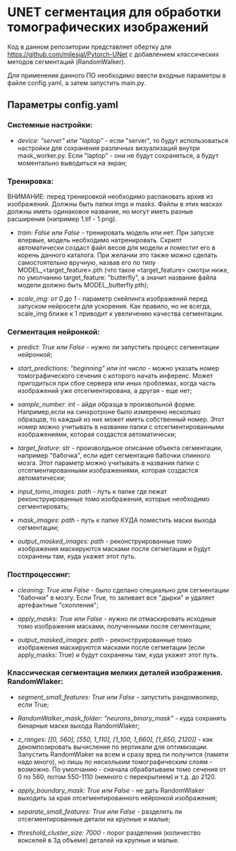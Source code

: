 # UNET сегментация для обработки томографических изображений

Код в данном репозитории представляет обертку для https://github.com/milesial/Pytorch-UNet с
добавлением классических методов сегментаций (RandomWalker).

Для применения данного ПО необходимо ввести входные параметры в файле config.yaml, а затем запустить main.py.

## Параметры config.yaml

### Системные настройки:

- *device: "server" или "laptop"* - если "server", то будут использоваться настройки для сохранения различных визуализаций
внутри mask_worker.py. Если "laptop" - они не будут сохраняться, а будут моментально выводиться на экран;

### Тренировка:

ВНИМАНИЕ: перед тренировкой необходимо распаковать архив из изображений. Должны быть папки imgs и masks. Файлы в этих масках должны иметь одинаковое название, но могут иметь разные расширения (например 1.tif - 1.png).

- *train: False* или *False* - тренировать модель или нет. При запуске впервые, модель необходимо натренировать.
Скрипт автоматически создаст файл весов для модели и поместит его в корень данного каталога. 
При желании это также можно сделать самостоятельно вручную, назвав его по типу MODEL_<target_feature>.pth (что такое <target_feature> смотри ниже, по умолчанию target_feature: "butterfly", а значит название файла модели должно быть MODEL_butterfly.pth);

- *scale_img: от 0 до 1* - параметр скейлинга изображений перед запуском нейросети для ускорения. Как правило, но не всегда, 
scale_img ближе к 1 приводит к увеличению качества сегментации.

### Сегментация нейронкой:

- *predict: True или False* - нужно ли запустить процесс сегментации нейронкой;

- *start_predictions: "beginning" или int число* - можно указать номер томографического сечения с которого начать инференс.
Может пригодиться при сбое сервера или иных проблемах, когда часть изображений уже отсегментирована, а другая - еще нет;

- *sample_number: int* - айди образца в произвольной форме. Например,если на синхротроне было измеренно несколько образцов,
то каждый из них может иметь собственный номер. Этот номер можно учитывать в названии папки с отсегментированными изображениями,
которая создастся автоматически;

- *target_feature: str* - произволдьное описание объекта сегментации, например "бабочка", если идет сегментация бабочки спинного мозга.
Этот параметр можно учитывать в названии папки с отсегментированными изображениями, которая создастся автоматически;

- *input_tomo_images: path* - путь к папке где лежат реконструированные томо изображения, которые необходимо сегментировать;

- *mask_images: path* - путь к папке КУДА поместить маски выхода сегментации;

- *output_masked_images: path* - реконструированные томо изображения маскируются масками после сегметации и будут сохранены там,
куда укажет этот путь.

### Постпроцессинг:

- *cleaning: True или False* - было сделано специально для сегментации "бабочки" в мозгу. Если True, то заливает все "дырки" и удаляет артефактные "скопления";

- *apply_masks: True или False* - нужно ли отмаскировать исходные томо изображения масками, полученными после сегментации;

- *output_masked_images: path* - реконструированные томо изображения маскируются масками после сегметации (если apply_masks: True) и будут сохранены там, куда укажет этот путь.

### Классическая сегментация мелких деталей изображения. RandomWlaker:

- *segment_small_features: True или False* - запустить рандомволкер, если True;

- *RandomWalker_mask_folder: "neurons_binary_mask"* - куда сохранять бинарные маски выхода RandomWlaker;

- *z_ranges: [[0, 560], [550, 1_110], [1_100, 1_660], [1_650, 2120]]* - как декомпозировать вычисления по вертикали для оптимизации.
Запустить RandomWlaker на всем и сразу вред ли получится (памяти надо много), но лишь по нескольким томографическим слоям - возможно. По умолчанию - сначала обрабатываем томо сечения от 0 по 560, потом 550-1110 (немного с перекрытием) и т.д. до 2120.

- *apply_boundary_mask: True или False* - не дать RandomWlaker выходить за края отсегментированного нейронкой изображения;

- *separate_small_features: True или False* - разделить ли отсегментированные детали на крупные и малые;

- *threshold_cluster_size: 7000* - порог разделения (количество вокселей в 3д объеме) деталей на крупные и малые.

